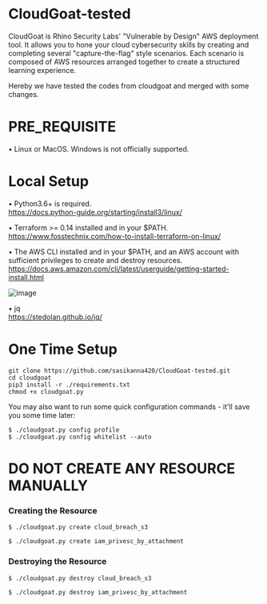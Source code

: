 # CloudGoat-tested

CloudGoat is Rhino Security Labs' "Vulnerable by Design" AWS deployment tool. It allows you to hone your cloud cybersecurity skills by creating and completing several "capture-the-flag" style scenarios. Each scenario is composed of AWS resources arranged together to create a structured learning experience.

Hereby we have tested the codes from cloudgoat and merged with some changes. 

# PRE_REQUISITE 

•	Linux or MacOS. Windows is not officially supported.

# Local Setup     

•	Python3.6+ is required.     
  https://docs.python-guide.org/starting/install3/linux/    
  
•	Terraform >= 0.14 installed and in your $PATH.     
  https://www.fosstechnix.com/how-to-install-terraform-on-linux/   

•	The AWS CLI installed and in your $PATH, and an AWS account with sufficient privileges to create and destroy resources.     
  https://docs.aws.amazon.com/cli/latest/userguide/getting-started-install.html   
  
  ![image](https://user-images.githubusercontent.com/70305957/194966049-e4d7ea87-0715-425c-aa8a-c8b5c6cb781e.png)   

•	jq  
  https://stedolan.github.io/jq/

# One Time Setup 
```
git clone https://github.com/sasikanna420/CloudGoat-tested.git 
cd cloudgoat 
pip3 install -r ./requirements.txt 
chmod +x cloudgoat.py 
```
You may also want to run some quick configuration commands - it'll save you some time later:
```
$ ./cloudgoat.py config profile       
$ ./cloudgoat.py config whitelist --auto   
```
# DO NOT CREATE ANY RESOURCE MANUALLY 

### Creating the Resource ###### 
```
$ ./cloudgoat.py create cloud_breach_s3  
```
```
$ ./cloudgoat.py create iam_privesc_by_attachment  
```
### Destroying the Resource ##### 
```
$ ./cloudgoat.py destroy cloud_breach_s3  
```
```
$ ./cloudgoat.py destroy iam_privesc_by_attachment
```


